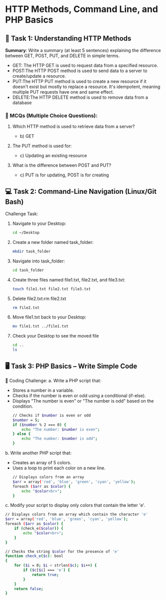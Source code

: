 # HTTP Methods, Command Line, and PHP Basics


## 📖 Task 1: Understanding HTTP Methods

**Summary**:
Write a summary (at least 5 sentences) explaining the difference between GET, POST, PUT, and DELETE in simple terms.
- GET: The HTTP GET is used to request data from a specified resource.
- POST:The HTTP POST method is used to send data to a server to create/update a resource.
- PUT:The HTTP PUT method is used to create a new resource if it doesn't exist but mostly to replace a resource. It's idempotent, meaning multiple PUT requests have one and same effect.
- DELETE:The HTTP DELETE method is used to remove data from a database

### 📝 MCQs (Multiple Choice Questions):
1. Which HTTP method is used to retrieve data from a server?
   - b) GET

2. The PUT method is used for:
   - c) Updating an existing resource

3. What is the difference between POST and PUT?
   - c) PUT is for updating, POST is for creating

## 💻 Task 2: Command-Line Navigation (Linux/Git Bash)
Challenge Task:
1. Navigate to your Desktop:
   ```bash
   cd ~/Desktop
2. Create a new folder named task_folder:
   ```bash
   mkdir task_folder  
3. Navigate into task_folder:
   ```bash
   cd task_folder
4. Create three files named file1.txt, file2.txt, and file3.txt:
   ```bash
   touch file1.txt file2.txt file3.txt
5. Delete file2.txt:rm file2.txt
   ```bash
   rm file2.txt
6. Move file1.txt back to your Desktop:
   ```bash
   mv file1.txt ../file1.txt
7. Check your Desktop to see the moved file
   ```bash
   cd ..
   ls

## 🖥️ Task 3: PHP Basics – Write Simple Code
📝 Coding Challenge:
a. Write a PHP script that:
- Stores a number in a variable.
- Checks if the number is even or odd using a conditional (if-else).
- Displays "The number is even" or "The number is odd" based on the condition.
   ```bash
   // Checks if $number is even or odd
   $number = 5;
   if ($number % 2 === 0) {
       echo "The number: $number is even";
   } else {
       echo "The number: $number is odd";
   }
b. Write another PHP script that:
- Creates an array of 5 colors.
- Uses a loop to print each color on a new line.
   ```bash
   // Displays colors from an array
   $arr = array('red', 'blue', 'green', 'cyan', 'yellow');
   foreach ($arr as $color) {
       echo "$color<br>";
   }

c. Modify your script to display only colors that contain the letter 'e'.
   ```bash
   // Displays colors from an array which contain the character 'e'
   $arr = array('red', 'blue', 'green', 'cyan', 'yellow');
   foreach ($arr as $color) {
       if (check_e($color)) {
           echo "$color<br>";
       }
   }
   
   // Checks the string $color for the presence of 'e'
   function check_e($c): bool
   {
       for ($i = 0; $i < strlen($c); $i++) {
           if ($c[$i] === 'e') {
               return true;
           }
       }
       return false;
   }

